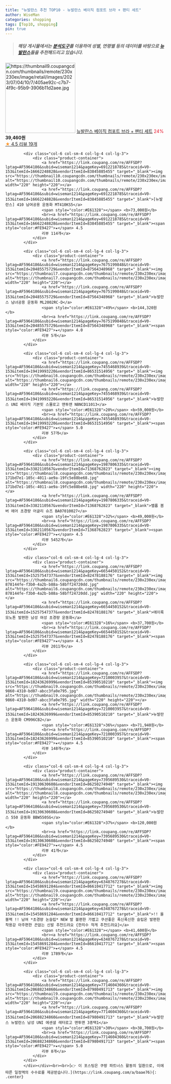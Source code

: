 ```yaml
---
title: "뉴발란스 추천 TOP10 - 뉴발란스 베이직 컴포트 브라 + 팬티 세트"
author: WiseMan
categories: shopping
tags: [Top10, shopping]
pin: true
---
```


> ##### 해당 게시물에서는 [**분석도구**](https://itemscout.io/)를 이용하여 **성별**, **연령별** 등의 데이터를 바탕으로 [**뉴발란스**](https://link.coupang.com/a/baae76)들을 추천해드리고 있습니다.
<div class="container"><div class="row">
            <div class="col-6 col-sm-4 col-lg-4 col-lg-3">
                <div class="product-container">
                    <a href="https://link.coupang.com/re/AFFSDP?lptag=AF5964186&subid=wiseman1214&pageKey=7441912786&traceid=V0-153&itemId=19353752754&vendorItemId=86466939355" target="_blank"><img src="https://thumbnail9.coupangcdn.com/thumbnails/remote/230x230ex/image/retail/images/2023/07/04/10/7/405ae92c-c7b7-4f9c-95b9-3906b11d2aee.jpg" alt="https://thumbnail9.coupangcdn.com/thumbnails/remote/230x230ex/image/retail/images/2023/07/04/10/7/405ae92c-c7b7-4f9c-95b9-3906b11d2aee.jpg" width="220" height="220"></a>
                    <a href="https://link.coupang.com/re/AFFSDP?lptag=AF5964186&subid=wiseman1214&pageKey=7441912786&traceid=V0-153&itemId=19353752754&vendorItemId=86466939355" target="_blank">뉴발란스 베이직 컴포트 브라 + 팬티 세트</a>
                    <span style="color:#E61328">24%</span> <b>39,460원</b>
                    <br><a href="https://link.coupang.com/re/AFFSDP?lptag=AF5964186&subid=wiseman1214&pageKey=7441912786&traceid=V0-153&itemId=19353752754&vendorItemId=86466939355" target="_blank"><span style="color:#FE9427">★</span> 4.5
                    리뷰 19개</a>
                </div>
            </div>
            
            <div class="col-6 col-sm-4 col-lg-4 col-lg-3">
                <div class="product-container">
                    <a href="https://link.coupang.com/re/AFFSDP?lptag=AF5964186&subid=wiseman1214&pageKey=6912218785&traceid=V0-153&itemId=16662248828&vendorItemId=83845885455" target="_blank"><img src="https://thumbnail10.coupangcdn.com/thumbnails/remote/230x230ex/image/vendor_inventory/c9d9/80a1d3cc4dfd395557373d5a287f04a2070dce673b4747e7110acde90807.jpg" alt="https://thumbnail10.coupangcdn.com/thumbnails/remote/230x230ex/image/vendor_inventory/c9d9/80a1d3cc4dfd395557373d5a287f04a2070dce673b4747e7110acde90807.jpg" width="220" height="220"></a>
                    <a href="https://link.coupang.com/re/AFFSDP?lptag=AF5964186&subid=wiseman1214&pageKey=6912218785&traceid=V0-153&itemId=16662248828&vendorItemId=83845885455" target="_blank">[뉴발란스] 410 남여공용 운동화 MT410KS5</a>
                    <span style="color:#E61328"></span> <b>73,000원</b>
                    <br><a href="https://link.coupang.com/re/AFFSDP?lptag=AF5964186&subid=wiseman1214&pageKey=6912218785&traceid=V0-153&itemId=16662248828&vendorItemId=83845885455" target="_blank"><span style="color:#FE9427">★</span> 4.5
                    리뷰 114개</a>
                </div>
            </div>
            
            <div class="col-6 col-sm-4 col-lg-4 col-lg-3">
                <div class="product-container">
                    <a href="https://link.coupang.com/re/AFFSDP?lptag=AF5964186&subid=wiseman1214&pageKey=7675199848&traceid=V0-153&itemId=20485575729&vendorItemId=87564348968" target="_blank"><img src="https://thumbnail7.coupangcdn.com/thumbnails/remote/230x230ex/image/vendor_inventory/c5ae/842f22c02d2b4ecfd81d39e6c8aa71d96e081793743c8cb3352789746be7.JPG" alt="https://thumbnail7.coupangcdn.com/thumbnails/remote/230x230ex/image/vendor_inventory/c5ae/842f22c02d2b4ecfd81d39e6c8aa71d96e081793743c8cb3352789746be7.JPG" width="220" height="220"></a>
                    <a href="https://link.coupang.com/re/AFFSDP?lptag=AF5964186&subid=wiseman1214&pageKey=7675199848&traceid=V0-153&itemId=20485575729&vendorItemId=87564348968" target="_blank">뉴발란스 남녀공용 운동화 ML2002RC-D</a>
                    <span style="color:#E61328">49%</span> <b>144,320원</b>
                    <br><a href="https://link.coupang.com/re/AFFSDP?lptag=AF5964186&subid=wiseman1214&pageKey=7675199848&traceid=V0-153&itemId=20485575729&vendorItemId=87564348968" target="_blank"><span style="color:#FE9427">★</span> 4.0
                    리뷰 5개</a>
                </div>
            </div>
            
            <div class="col-6 col-sm-4 col-lg-4 col-lg-3">
                <div class="product-container">
                    <a href="https://link.coupang.com/re/AFFSDP?lptag=AF5964186&subid=wiseman1214&pageKey=7455468939&traceid=V0-153&itemId=19419993220&vendorItemId=86531514956" target="_blank"><img src="https://thumbnail6.coupangcdn.com/thumbnails/remote/230x230ex/image/rs_quotation_api/5e3wbd7b/f1b7e1a191f04a779de301d26b972fb7.jpg" alt="https://thumbnail6.coupangcdn.com/thumbnails/remote/230x230ex/image/rs_quotation_api/5e3wbd7b/f1b7e1a191f04a779de301d26b972fb7.jpg" width="220" height="220"></a>
                    <a href="https://link.coupang.com/re/AFFSDP?lptag=AF5964186&subid=wiseman1214&pageKey=7455468939&traceid=V0-153&itemId=19419993220&vendorItemId=86531514956" target="_blank">뉴발란스 UNI 베이직 기본핏 스몰로고 맨투맨 NBNCD11013</a>
                    <span style="color:#E61328">20%</span> <b>59,000원</b>
                    <br><a href="https://link.coupang.com/re/AFFSDP?lptag=AF5964186&subid=wiseman1214&pageKey=7455468939&traceid=V0-153&itemId=19419993220&vendorItemId=86531514956" target="_blank"><span style="color:#FE9427">★</span> 5.0
                    리뷰 57개</a>
                </div>
            </div>
            
            <div class="col-6 col-sm-4 col-lg-4 col-lg-3">
                <div class="product-container">
                    <a href="https://link.coupang.com/re/AFFSDP?lptag=AF5964186&subid=wiseman1214&pageKey=1987806335&traceid=V0-153&itemId=3382110567&vendorItemId=71368762823" target="_blank"><img src="https://thumbnail8.coupangcdn.com/thumbnails/remote/230x230ex/image/retail/images/1740803211770172-171bd7e1-105c-4011-ae9a-19fc5e88be68.jpg" alt="https://thumbnail8.coupangcdn.com/thumbnails/remote/230x230ex/image/retail/images/1740803211770172-171bd7e1-105c-4011-ae9a-19fc5e88be68.jpg" width="220" height="220"></a>
                    <a href="https://link.coupang.com/re/AFFSDP?lptag=AF5964186&subid=wiseman1214&pageKey=1987806335&traceid=V0-153&itemId=3382110567&vendorItemId=71368762823" target="_blank">밸롭 봄버 에어 초경량 어글리 슈즈 BA07010027</a>
                    <span style="color:#E61328">32%</span> <b>49,000원</b>
                    <br><a href="https://link.coupang.com/re/AFFSDP?lptag=AF5964186&subid=wiseman1214&pageKey=1987806335&traceid=V0-153&itemId=3382110567&vendorItemId=71368762823" target="_blank"><span style="color:#FE9427">★</span> 4.5
                    리뷰 5452개</a>
                </div>
            </div>
            
            <div class="col-6 col-sm-4 col-lg-4 col-lg-3">
                <div class="product-container">
                    <a href="https://link.coupang.com/re/AFFSDP?lptag=AF5964186&subid=wiseman1214&pageKey=6654450152&traceid=V0-153&itemId=15257547377&vendorItemId=82478188176" target="_blank"><img src="https://thumbnail6.coupangcdn.com/thumbnails/remote/230x230ex/image/retail/images/5066296977842386-878144fe-f3b0-4a2b-b88a-58bff24720dd.jpg" alt="https://thumbnail6.coupangcdn.com/thumbnails/remote/230x230ex/image/retail/images/5066296977842386-878144fe-f3b0-4a2b-b88a-58bff24720dd.jpg" width="220" height="220"></a>
                    <a href="https://link.coupang.com/re/AFFSDP?lptag=AF5964186&subid=wiseman1214&pageKey=6654450152&traceid=V0-153&itemId=15257547377&vendorItemId=82478188176" target="_blank">에이룩 모노톤 발편한 남성 여성 초경량 운동화</a>
                    <span style="color:#E61328">16%</span> <b>37,700원</b>
                    <br><a href="https://link.coupang.com/re/AFFSDP?lptag=AF5964186&subid=wiseman1214&pageKey=6654450152&traceid=V0-153&itemId=15257547377&vendorItemId=82478188176" target="_blank"><span style="color:#FE9427">★</span> 4.5
                    리뷰 2011개</a>
                </div>
            </div>
            
            <div class="col-6 col-sm-4 col-lg-4 col-lg-3">
                <div class="product-container">
                    <a href="https://link.coupang.com/re/AFFSDP?lptag=AF5964186&subid=wiseman1214&pageKey=7210003957&traceid=V0-153&itemId=18243626999&vendorItemId=85390510210" target="_blank"><img src="https://thumbnail9.coupangcdn.com/thumbnails/remote/230x230ex/image/retail/images/2023/03/20/14/6/8f08fdf8-9860-4310-bd07-abcc3fa0e795.jpg" alt="https://thumbnail9.coupangcdn.com/thumbnails/remote/230x230ex/image/retail/images/2023/03/20/14/6/8f08fdf8-9860-4310-bd07-abcc3fa0e795.jpg" width="220" height="220"></a>
                    <a href="https://link.coupang.com/re/AFFSDP?lptag=AF5964186&subid=wiseman1214&pageKey=7210003957&traceid=V0-153&itemId=18243626999&vendorItemId=85390510210" target="_blank">뉴발란스 운동화 CM996CB2</a>
                    <span style="color:#E61328">36%</span> <b>71,940원</b>
                    <br><a href="https://link.coupang.com/re/AFFSDP?lptag=AF5964186&subid=wiseman1214&pageKey=7210003957&traceid=V0-153&itemId=18243626999&vendorItemId=85390510210" target="_blank"><span style="color:#FE9427">★</span> 4.5
                    리뷰 148개</a>
                </div>
            </div>
            
            <div class="col-6 col-sm-4 col-lg-4 col-lg-3">
                <div class="product-container">
                    <a href="https://link.coupang.com/re/AFFSDP?lptag=AF5964186&subid=wiseman1214&pageKey=7395689530&traceid=V0-153&itemId=19130630608&vendorItemId=86250274940" target="_blank"><img src="https://thumbnail8.coupangcdn.com/thumbnails/remote/230x230ex/image/rs_quotation_api/fh4nrwdt/b1e32bde5e3e407eaf579844e6fbf341.jpg" alt="https://thumbnail8.coupangcdn.com/thumbnails/remote/230x230ex/image/rs_quotation_api/fh4nrwdt/b1e32bde5e3e407eaf579844e6fbf341.jpg" width="220" height="220"></a>
                    <a href="https://link.coupang.com/re/AFFSDP?lptag=AF5964186&subid=wiseman1214&pageKey=7395689530&traceid=V0-153&itemId=19130630608&vendorItemId=86250274940" target="_blank">뉴발란스 550 운동화 BBW550SG</a>
                    <span style="color:#E61328">37%</span> <b>120,000원</b>
                    <br><a href="https://link.coupang.com/re/AFFSDP?lptag=AF5964186&subid=wiseman1214&pageKey=7395689530&traceid=V0-153&itemId=19130630608&vendorItemId=86250274940" target="_blank"><span style="color:#FE9427">★</span> 4.5
                    리뷰 41개</a>
                </div>
            </div>
            
            <div class="col-6 col-sm-4 col-lg-4 col-lg-3">
                <div class="product-container">
                    <a href="https://link.coupang.com/re/AFFSDP?lptag=AF5964186&subid=wiseman1214&pageKey=6348767278&traceid=V0-153&itemId=15458691284&vendorItemId=86610417712" target="_blank"><img src="https://thumbnail9.coupangcdn.com/thumbnails/remote/230x230ex/image/vendor_inventory/e535/a88d7434b3bbc63eaa1a319fd1e23799235b039b76f75c46138cc96a78ed.png" alt="https://thumbnail9.coupangcdn.com/thumbnails/remote/230x230ex/image/vendor_inventory/e535/a88d7434b3bbc63eaa1a319fd1e23799235b039b76f75c46138cc96a78ed.png" width="220" height="220"></a>
                    <a href="https://link.coupang.com/re/AFFSDP?lptag=AF5964186&subid=wiseman1214&pageKey=6348767278&traceid=V0-153&itemId=15458691284&vendorItemId=86610417712" target="_blank">!! 올블랙 !! 남여 *초경량 논슬립* NEW 발 볼편한 가볍고 쿠션좋은 폭신폭신한 슬립온 발편한 착용감 아주편한 끈없는 신발 추천드려요 {한치수 작게 추천드려요}</a>
                    <span style="color:#E61328"></span> <b>41,600원</b>
                    <br><a href="https://link.coupang.com/re/AFFSDP?lptag=AF5964186&subid=wiseman1214&pageKey=6348767278&traceid=V0-153&itemId=15458691284&vendorItemId=86610417712" target="_blank"><span style="color:#FE9427">★</span> 4.5
                    리뷰 1789개</a>
                </div>
            </div>
            
            <div class="col-6 col-sm-4 col-lg-4 col-lg-3">
                <div class="product-container">
                    <a href="https://link.coupang.com/re/AFFSDP?lptag=AF5964186&subid=wiseman1214&pageKey=7714604360&traceid=V0-153&itemId=20688234860&vendorItemId=87980491713" target="_blank"><img src="https://thumbnail9.coupangcdn.com/thumbnails/remote/230x230ex/image/vendor_inventory/c4be/eb9ae3f79ca2a12e17d7b50e5d0371bd6b14a62bb4b994129a05e0a60e46.jpg" alt="https://thumbnail9.coupangcdn.com/thumbnails/remote/230x230ex/image/vendor_inventory/c4be/eb9ae3f79ca2a12e17d7b50e5d0371bd6b14a62bb4b994129a05e0a60e46.jpg" width="220" height="220"></a>
                    <a href="https://link.coupang.com/re/AFFSDP?lptag=AF5964186&subid=wiseman1214&pageKey=7714604360&traceid=V0-153&itemId=20688234860&vendorItemId=87980491713" target="_blank">뉴발란스 뉴발란스 남성 UNI 에센셜 레터로고 맨투맨 3종택1</a>
                    <span style="color:#E61328">30%</span> <b>38,700원</b>
                    <br><a href="https://link.coupang.com/re/AFFSDP?lptag=AF5964186&subid=wiseman1214&pageKey=7714604360&traceid=V0-153&itemId=20688234860&vendorItemId=87980491713" target="_blank"><span style="color:#FE9427">★</span> 5.0
                    리뷰 8개</a>
                </div>
            </div>
            </div></div><br><br>[👉 이 포스팅은 쿠팡 파트너스 활동의 일환으로, 이에 따른 일정액의 수수료를 제공받습니다.](https://link.coupang.com/a/baae76){: .center}